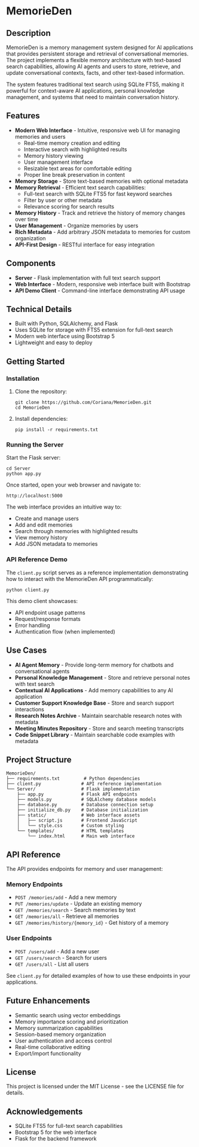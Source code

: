# MemorieDen

## Description

MemorieDen is a memory management system designed for AI applications that provides persistent storage and retrieval of conversational memories. The project implements a flexible memory architecture with text-based search capabilities, allowing AI agents and users to store, retrieve, and update conversational contexts, facts, and other text-based information.

The system features traditional text search using SQLite FTS5, making it powerful for context-aware AI applications, personal knowledge management, and systems that need to maintain conversation history.

## Features

- **Modern Web Interface** - Intuitive, responsive web UI for managing memories and users
  - Real-time memory creation and editing
  - Interactive search with highlighted results
  - Memory history viewing
  - User management interface
  - Resizable text areas for comfortable editing
  - Proper line break preservation in content
- **Memory Storage** - Store text-based memories with optional metadata
- **Memory Retrieval** - Efficient text search capabilities:
  - Full-text search with SQLite FTS5 for fast keyword searches
  - Filter by user or other metadata
  - Relevance scoring for search results
- **Memory History** - Track and retrieve the history of memory changes over time
- **User Management** - Organize memories by users
- **Rich Metadata** - Add arbitrary JSON metadata to memories for custom organization
- **API-First Design** - RESTful interface for easy integration

## Components

- **Server** - Flask implementation with full text search support
- **Web Interface** - Modern, responsive web interface built with Bootstrap
- **API Demo Client** - Command-line interface demonstrating API usage

## Technical Details

- Built with Python, SQLAlchemy, and Flask
- Uses SQLite for storage with FTS5 extension for full-text search
- Modern web interface using Bootstrap 5
- Lightweight and easy to deploy

## Getting Started

### Installation

1. Clone the repository:
   ```
   git clone https://github.com/Coriana/MemorieDen.git
   cd MemorieDen
   ```

2. Install dependencies:
   ```
   pip install -r requirements.txt
   ```

### Running the Server

Start the Flask server:
```
cd Server
python app.py
```

Once started, open your web browser and navigate to:
```
http://localhost:5000
```

The web interface provides an intuitive way to:
- Create and manage users
- Add and edit memories
- Search through memories with highlighted results
- View memory history
- Add JSON metadata to memories

### API Reference Demo

The `client.py` script serves as a reference implementation demonstrating how to interact with the MemorieDen API programmatically:

```
python client.py
```

This demo client showcases:
- API endpoint usage patterns
- Request/response formats
- Error handling
- Authentication flow (when implemented)

## Use Cases

- **AI Agent Memory** - Provide long-term memory for chatbots and conversational agents
- **Personal Knowledge Management** - Store and retrieve personal notes with text search
- **Contextual AI Applications** - Add memory capabilities to any AI application
- **Customer Support Knowledge Base** - Store and search support interactions
- **Research Notes Archive** - Maintain searchable research notes with metadata
- **Meeting Minutes Repository** - Store and search meeting transcripts
- **Code Snippet Library** - Maintain searchable code examples with metadata

## Project Structure

```
MemorieDen/
├── requirements.txt         # Python dependencies
├── client.py               # API reference implementation
└── Server/                 # Flask implementation
    ├── app.py              # Flask API endpoints
    ├── models.py           # SQLAlchemy database models
    ├── database.py         # Database connection setup
    ├── initialize_db.py    # Database initialization
    ├── static/             # Web interface assets
    │   ├── script.js       # Frontend JavaScript
    │   └── style.css       # Custom styling
    └── templates/          # HTML templates
        └── index.html      # Main web interface
```

## API Reference

The API provides endpoints for memory and user management:

### Memory Endpoints
- `POST /memories/add` - Add a new memory
- `PUT /memories/update` - Update an existing memory
- `GET /memories/search` - Search memories by text
- `GET /memories/all` - Retrieve all memories
- `GET /memories/history/{memory_id}` - Get history of a memory

### User Endpoints
- `POST /users/add` - Add a new user
- `GET /users/search` - Search for users
- `GET /users/all` - List all users

See `client.py` for detailed examples of how to use these endpoints in your applications.

## Future Enhancements

- Semantic search using vector embeddings
- Memory importance scoring and prioritization
- Memory summarization capabilities
- Session-based memory organization
- User authentication and access control
- Real-time collaborative editing
- Export/import functionality

## License

This project is licensed under the MIT License - see the LICENSE file for details.

## Acknowledgements

- SQLite FTS5 for full-text search capabilities
- Bootstrap 5 for the web interface
- Flask for the backend framework
